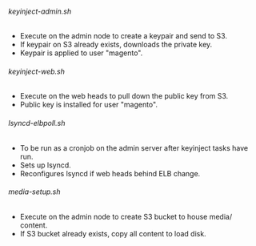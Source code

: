 ###### keyinject-admin.sh
* Execute on the admin node to create a keypair and send to S3.
* If keypair on S3 already exists, downloads the private key.
* Keypair is applied to user "magento".

###### keyinject-web.sh
* Execute on the web heads to pull down the public key from S3.
* Public key is installed for user "magento".

###### lsyncd-elbpoll.sh
* To be run as a cronjob on the admin server after keyinject tasks have run.
* Sets up lsyncd.
* Reconfigures lsyncd if web heads behind ELB change.

###### media-setup.sh
* Execute on the admin node to create S3 bucket to house media/ content.
* If S3 bucket already exists, copy all content to load disk.
